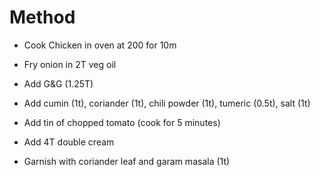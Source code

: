 # Method
 
* Cook Chicken in oven at 200 for 10m

* Fry onion in 2T veg oil
* Add G&G (1.25T)
* Add cumin (1t), coriander (1t), chili powder (1t), tumeric (0.5t), salt (1t)
* Add tin of chopped tomato (cook for 5 minutes)
* Add 4T double cream
* Garnish with coriander leaf and garam masala (1t)
